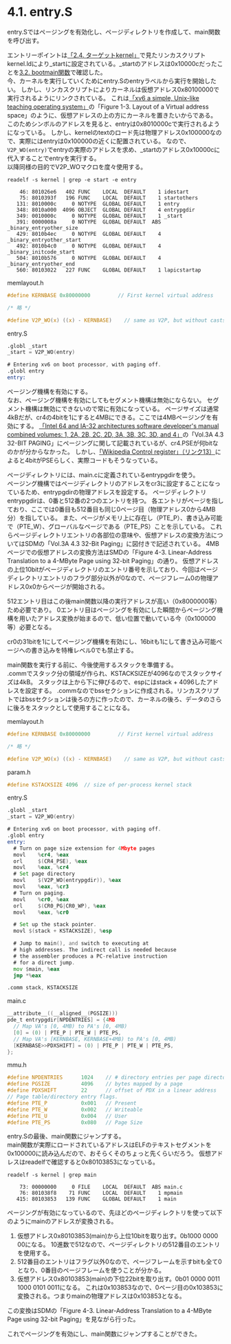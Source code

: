 # 4.1. entry.S
entry.Sではページングを有効化し、ページディレクトリを作成して、main関数を呼び出す。

エントリーポイントは[「2.4. ターゲットkernel」](../chapter_02/02_04_kernel.md)で見たリンカスクリプトkernel.ldにより\_startに設定されている。\_startのアドレスは0x10000cだったことを[3.2. bootmain関数](/chapter_03/03_02_bootmain.md)で確認した。  
今、カーネルを実行していくためにentry.Sのentryラベルから実行を開始したい。
しかし、リンカスクリプトによりカーネルは仮想アドレス0x80100000で実行されるようにリンクされている。
これは[「xv6 a simple, Unix-like teaching operating system」](https://pdos.csail.mit.edu/6.828/2018/xv6/book-rev11.pdf)の「Figure 1-3. Layout of a Virtual address space」のように、仮想アドレスの上の方にカーネルを置きたいからである。
このためシンボルのアドレスを見ると、entryは0x8010000cで実行されるようになっている。
しかし、kernelのtextのロード先は物理アドレス0x100000なので、実際にはentryは0x100000の近くに配置されている。
なので、`V2P_WO(entry)`でentryの実際のアドレスを求め、\_startのアドレス0x10000cに代入することでentryを実行する。  
以降同様の目的でV2P\_WOマクロを度々使用する。

`readelf -s kernel | grep -e start -e entry`
```
    46: 801026e6   402 FUNC    LOCAL  DEFAULT    1 idestart
    75: 8010393f   196 FUNC    LOCAL  DEFAULT    1 startothers
   131: 8010000c     0 NOTYPE  GLOBAL DEFAULT    1 entry
   348: 8010a000  4096 OBJECT  GLOBAL DEFAULT    4 entrypgdir
   349: 0010000c     0 NOTYPE  GLOBAL DEFAULT    1 _start
   391: 0000008a     0 NOTYPE  GLOBAL DEFAULT  ABS _binary_entryother_size
   429: 8010b4ec     0 NOTYPE  GLOBAL DEFAULT    4 _binary_entryother_start
   492: 8010b4c0     0 NOTYPE  GLOBAL DEFAULT    4 _binary_initcode_start
   504: 8010b576     0 NOTYPE  GLOBAL DEFAULT    4 _binary_entryother_end
   560: 80103022   227 FUNC    GLOBAL DEFAULT    1 lapicstartap
```
memlayout.h
```c
#define KERNBASE 0x80000000         // First kernel virtual address

/* 略 */

#define V2P_WO(x) ((x) - KERNBASE)    // same as V2P, but without casts
```

entry.S
```asm
.globl _start
_start = V2P_WO(entry)

# Entering xv6 on boot processor, with paging off.
.globl entry
entry:
```

ページング機構を有効にする。  
なお、ページング機構を有効にしてもセグメント機構は無効にならない。
セグメント機構は無効にできないので常に有効になっている。
ページサイズは通常4kBだが、cr4の4bitを1にすると4MBにできる。ここでは4MBページングを有効にする。
[「Intel 64 and IA-32 architectures software developer's manual combined volumes: 1, 2A, 2B, 2C, 2D, 3A, 3B, 3C, 3D, and 4」](https://software.intel.com/content/www/us/en/develop/download/intel-64-and-ia-32-architectures-sdm-combined-volumes-1-2a-2b-2c-2d-3a-3b-3c-3d-and-4.html)の「Vol.3A 4.3 32-BIT PAGING」にページングに関して記載されているが、cr4.PSEが何bitなのかが分からなかった。
しかし、[「Wikipedia Control register」（リンク13）](https://en.wikipedia.org/wiki/Control_register)によると4bitがPSEらしく、実際コードもそうなっている。

ページディレクトリには、main.cに定義されているentrypgdirを使う。  
ページング機構ではページディレクトリのアドレスをcr3に設定することになっているため、entrypgdirの物理アドレスを設定する。
ページディレクトリentrypgdirは、0番と512番の2つのエントリを持つ。
各エントリがページを指しており、ここでは0番目も512番目も同じ0ページ目（物理アドレス0から4MB分）を指している。
また、ページがメモリ上に存在し（PTE\_P）、書き込み可能で（PTE\_W）、グローバルなページである（PTE\_PS）ことを示している。
これらページディレクトリエントリの各部位の意味や、仮想アドレスの変換方法についてはSDMの「Vol.3A 4.3 32-Bit Paging」に図付きで記述されている。
4MBページでの仮想アドレスの変換方法はSMDの「Figure 4-3. Linear-Address Translation to a 4-MByte Page using 32-bit Paging」の通り。
仮想アドレスの上位10bitがページディレクトリのエントリ番号を示しており、今回はページディレクトリエントリのフラグ部分以外が0なので、ページフレーム0の物理アドレス0x0からページが開始される。

512エントリ目はこの後main関数以降の実行アドレスが高い（0x8000000等）ため必要であり。
0エントリ目はページングを有効にした瞬間からページング機構を用いたアドレス変換が始まるので、低い位置で動いている今（0x100000等）必要となる。

cr0の31bitを1にしてページング機構を有効にし、16bitも1にして書き込み可能ページへの書き込みを特権レベル0でも禁止する。

main関数を実行する前に、今後使用するスタックを準備する。  
.commでスタック分の領域が作られ、KSTACKSIZEが4096なのでスタックサイズは4kB。
スタックは上から下に伸びるので、espにはstack + 4096したアドレスを設定する。
.commなのでbssセクションに作成される。リンカスクリプトではbssセクションは後ろの方に作ったので、カーネルの後ろ、データのさらに後ろをスタックとして使用することになる。


memlayout.h
```c
#define KERNBASE 0x80000000         // First kernel virtual address

/* 略 */

#define V2P_WO(x) ((x) - KERNBASE)    // same as V2P, but without casts
```

param.h
```c
#define KSTACKSIZE 4096  // size of per-process kernel stack
```

entry.S
```asm
.globl _start
_start = V2P_WO(entry)

# Entering xv6 on boot processor, with paging off.
.globl entry
entry:
  # Turn on page size extension for 4Mbyte pages
  movl    %cr4, %eax
  orl     $(CR4_PSE), %eax
  movl    %eax, %cr4
  # Set page directory
  movl    $(V2P_WO(entrypgdir)), %eax
  movl    %eax, %cr3
  # Turn on paging.
  movl    %cr0, %eax
  orl     $(CR0_PG|CR0_WP), %eax
  movl    %eax, %cr0

  # Set up the stack pointer.
  movl $(stack + KSTACKSIZE), %esp

  # Jump to main(), and switch to executing at
  # high addresses. The indirect call is needed because
  # the assembler produces a PC-relative instruction
  # for a direct jump.
  mov $main, %eax
  jmp *%eax

.comm stack, KSTACKSIZE
```

main.c
```c
__attribute__((__aligned__(PGSIZE)))
pde_t entrypgdir[NPDENTRIES] = {4MB
  // Map VA's [0, 4MB) to PA's [0, 4MB)
  [0] = (0) | PTE_P | PTE_W | PTE_PS,
  // Map VA's [KERNBASE, KERNBASE+4MB) to PA's [0, 4MB)
  [KERNBASE>>PDXSHIFT] = (0) | PTE_P | PTE_W | PTE_PS,
};
```

mmu.h
```c
#define NPDENTRIES      1024    // # directory entries per page directory
#define PGSIZE          4096    // bytes mapped by a page
#define PDXSHIFT        22      // offset of PDX in a linear address
// Page table/directory entry flags.
#define PTE_P           0x001   // Present
#define PTE_W           0x002   // Writeable
#define PTE_U           0x004   // User
#define PTE_PS          0x080   // Page Size
```

entry.Sの最後、main関数にジャンプする。  
main関数が実際にロードされているアドレスはELFのテキストセグメントを0x100000に読み込んだので、おそらくそのちょっと先くらいだろう。
仮想アドレスはreadelfで確認すると0x80103853になっている。  

`readelf -s kernel | grep main`
```
    73: 00000000     0 FILE    LOCAL  DEFAULT  ABS main.c
    76: 801038f8    71 FUNC    LOCAL  DEFAULT    1 mpmain
   415: 80103853   139 FUNC    GLOBAL DEFAULT    1 main
```

ページングが有効になっているので、先ほどのページディレクトリを使って以下のようにmainのアドレスが変換される。  
  1. 仮想アドレス0x80103853(main)から上位10bitを取り出す。0b1000 0000 00になる。
10進数で512なので、ページディレクトリの512番目のエントリを使用する。
  2. 512番目のエントリはフラグ以外0なので、ページフレームを示すbitも全て0となり、0番目のページフレームを使うことが分かる。
  3. 仮想アドレス0x80103853(main)の下位22bitを取り出す。0b01 0000 0011 1000 0101 0011になる。
これは0x103853なので、0ページ目の0x103853に変換される。つまりmainの物理アドレスは0x103853となる。

この変換はSDMの「Figure 4-3. Linear-Address Translation to a 4-MByte Page using 32-bit Paging」を見ながら行った。

これでページングを有効にし、main関数にジャンプすることができた。
